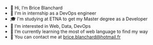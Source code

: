 - 👋 Hi, I’m Brice Blanchard
- 💼 I'm in internship as a DevOps engineer
- 🎓 I'm studying at ETNA to get my Master degree as a Developer
- 👀 I’m interested in Web, Data, DevOps
- 🌱 I’m currently learning the most of web language to find my way 
- 📧 You can contact me at brice.blanchard@hotmail.fr
